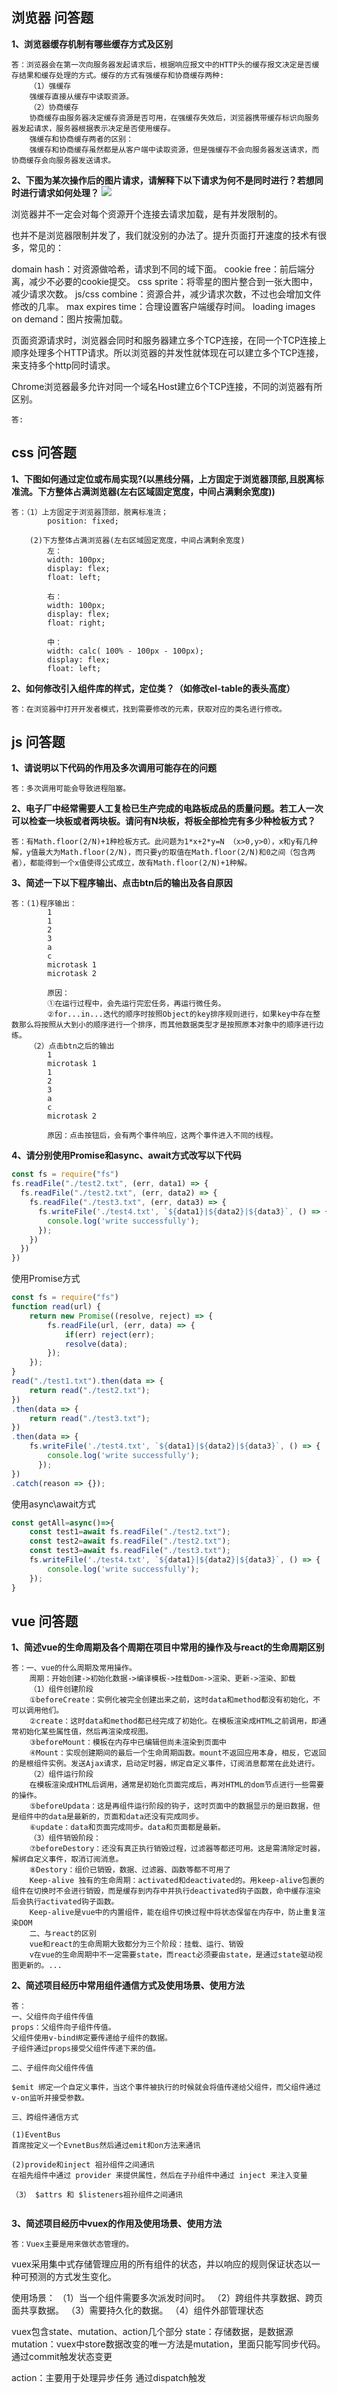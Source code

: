 ## 浏览器 问答题

**1、浏览器缓存机制有哪些缓存方式及区别**

``` text    
答：浏览器会在第一次向服务器发起请求后，根据响应报文中的HTTP头的缓存报文决定是否缓存结果和缓存处理的方式。缓存的方式有强缓存和协商缓存两种:
    （1）强缓存
    强缓存直接从缓存中读取资源。
    （2）协商缓存
    协商缓存由服务器决定缓存资源是否可用，在强缓存失效后，浏览器携带缓存标识向服务器发起请求，服务器根据表示决定是否使用缓存。
    强缓存和协商缓存两者的区别：
    强缓存和协商缓存虽然都是从客户端中读取资源，但是强缓存不会向服务器发送请求，而协商缓存会向服务器发送请求。
```

**2、下图为某次操作后的图片请求，请解释下以下请求为何不是同时进行？若想同时进行请求如何处理？**
<img src='./浏览器请求.jpg'>

浏览器并不一定会对每个资源开个连接去请求加载，是有并发限制的。

也并不是浏览器限制并发了，我们就没别的办法了。提升页面打开速度的技术有很多，常见的：

domain hash：对资源做哈希，请求到不同的域下面。
cookie free：前后端分离，减少不必要的cookie提交。
css sprite：将零星的图片整合到一张大图中，减少请求次数。
js/css combine：资源合并，减少请求次数，不过也会增加文件修改的几率。
max expires time：合理设置客户端缓存时间。
loading images on demand：图片按需加载。

页面资源请求时，浏览器会同时和服务器建立多个TCP连接，在同一个TCP连接上顺序处理多个HTTP请求。所以浏览器的并发性就体现在可以建立多个TCP连接，来支持多个http同时请求。

Chrome浏览器最多允许对同一个域名Host建立6个TCP连接，不同的浏览器有所区别。

``` text
答:
```

## css 问答题

**1、下图如何通过定位或布局实现?(以黑线分隔，上方固定于浏览器顶部,且脱离标准流。下方整体占满浏览器(左右区域固定宽度，中间占满剩余宽度))**
``` text
答：（1）上方固定于浏览器顶部，脱离标准流；
        position: fixed;

    (2)下方整体占满浏览器(左右区域固定宽度，中间占满剩余宽度)
        左：
        width: 100px;
        display: flex;
        float: left;

        右：
        width: 100px;
        display: flex;
        float: right;

        中：
        width: calc( 100% - 100px - 100px);
        display: flex;
        float: left;

```
**2、如何修改引入组件库的样式，定位类？（如修改el-table的表头高度）**
``` text
答：在浏览器中打开开发者模式，找到需要修改的元素，获取对应的类名进行修改。
```
## js 问答题
**1、请说明以下代码的作用及多次调用可能存在的问题**
``` text
答：多次调用可能会导致进程阻塞。
```
**2、电子厂中经常需要人工复检已生产完成的电路板成品的质量问题。若工人一次可以检查一块板或者两块板。请问有N块板，将板全部检完有多少种检板方式？**

``` text
答：有Math.floor(2/N)+1种检板方式。此问题为1*x+2*y=N （x>0,y>0），x和y有几种解，y值最大为Math.floor(2/N)，而只要y的取值在Math.floor(2/N)和0之间（包含两者），都能得到一个x值使得公式成立，故有Math.floor(2/N)+1种解。
```
**3、简述一下以下程序输出、点击btn后的输出及各自原因**

``` text
答：(1)程序输出：
        1
        1
        2
        3
        a
        c
        microtask 1
        microtask 2

        原因：
        ①在运行过程中，会先运行完宏任务，再运行微任务。
        ②for...in...迭代的顺序时按照Object的key排序规则进行，如果key中存在整数那么将按照从大到小的顺序进行一个排序，而其他数据类型才是按照原本对象中的顺序进行边练。
    （2）点击btn之后的输出
        1
        microtask 1
        1
        2
        3
        a
        c
        microtask 2

        原因：点击按钮后，会有两个事件响应，这两个事件进入不同的线程。
```

**4、请分别使用Promise和async、await方式改写以下代码**
````javascript
const fs = require("fs")
fs.readFile("./test2.txt", (err, data1) => {
  fs.readFile("./test2.txt", (err, data2) => {
    fs.readFile("./test3.txt", (err, data3) => {
      fs.writeFile('./test4.txt', `${data1}|${data2}|${data3}`, () => {
        console.log('write successfully');
      });
    })
  })
})
````
使用Promise方式
````javascript
const fs = require("fs")
function read(url) {
    return new Promise((resolve, reject) => {
        fs.readFile(url, (err, data) => {
            if(err) reject(err);
            resolve(data);
        });
    });
}
read("./test1.txt").then(data => {
    return read("./test2.txt");
})
.then(data => {
    return read("./test3.txt");
})
.then(data => {
    fs.writeFile('./test4.txt', `${data1}|${data2}|${data3}`, () => {
        console.log('write successfully');
      });
})
.catch(reason => {});
````

使用async\await方式
````javascript
const getAll=async()=>{
    const test1=await fs.readFile("./test2.txt");
    const test2=await fs.readFile("./test2.txt");
    const test3=await fs.readFile("./test3.txt");
    fs.writeFile('./test4.txt', `${data1}|${data2}|${data3}`, () => {
        console.log('write successfully');
    });
}
````


## vue 问答题

**1、简述vue的生命周期及各个周期在项目中常用的操作及与react的生命周期区别**
``` text
答：一、vue的什么周期及常用操作。
    周期：开始创建->初始化数据->编译模板->挂载Dom->渲染、更新->渲染、卸载
    （1）组件创建阶段
    ①beforeCreate：实例化被完全创建出来之前，这时data和method都没有初始化，不可以调用他们。
    ②create：这时data和method都已经完成了初始化。在模板渲染成HTML之前调用，即通常初始化某些属性值，然后再渲染成视图。
    ③beforeMount：模板在内存中已编辑但尚未渲染到页面中
    ④Mount：实现创建期间的最后一个生命周期函数。mount不返回应用本身，相反，它返回的是根组件实例。发送Ajax请求，启动定时器，绑定自定义事件，订阅消息都常在此处进行。
    （2）组件运行阶段
    在模板渲染成HTML后调用，通常是初始化页面完成后，再对HTML的dom节点进行一些需要的操作。
    ⑤beforeUpdata：这是再组件运行阶段的钩子，这时页面中的数据显示的是旧数据，但是组件中的data是最新的，页面和data还没有完成同步。
    ⑥update：data和页面完成同步。data和页面都是最新。
    （3）组件销毁阶段：
    ⑦beforeDestory：还没有真正执行销毁过程，过滤器等都还可用。这是需清除定时器，解绑自定义事件，取消订阅消息。
    ⑧Destory：组价已销毁，数据、过滤器、函数等都不可用了
    Keep-alive 独有的生命周期：activated和deactivated的。用keep-alive包裹的组件在切换时不会进行销毁，而是缓存到内存中并执行deactivated钩子函数，命中缓存渲染后会执行activated钩子函数。
    Keep-alive是vue中的内置组件，能在组件切换过程中将状态保留在内存中，防止重复渲染DOM
    二、与react的区别
    vue和react的生命周期大致都分为三个阶段：挂载、运行、销毁
    v在vue的生命周期中不一定需要state，而react必须要由state，是通过state驱动视图更新的。... 
```

**2、简述项目经历中常用组件通信方式及使用场景、使用方法**
``` text
答：
一、父组件向子组件传值
props：父组件向子组件传值。
父组件使用v-bind绑定要传递给子组件的数据。
子组件通过props接受父组件传递下来的值。

二、子组件向父组件传值

$emit 绑定一个自定义事件，当这个事件被执行的时候就会将值传递给父组件，而父组件通过v-on监听并接受参数。

三、跨组件通信方式

(1)EventBus
首席按定义一个EvnetBus然后通过emit和on方法来通讯

(2)provide和inject 祖孙组件之间通讯
在祖先组件中通过 provider 来提供属性，然后在子孙组件中通过 inject 来注入变量

（3） $attrs 和 $listeners祖孙组件之间通讯


```

**3、简述项目经历中vuex的作用及使用场景、使用方法**
``` text
答：Vuex主要是用来做状态管理的。
```
vuex采用集中式存储管理应用的所有组件的状态，并以响应的规则保证状态以一种可预测的方式发生变化。

使用场景：
（1）当一个组件需要多次派发时间时。
（2）跨组件共享数据、跨页面共享数据。
（3）需要持久化的数据。
（4）组件外部管理状态

vuex包含state、mutation、action几个部分
state：存储数据，是数据源
mutation：vuex中store数据改变的唯一方法是mutation，里面只能写同步代码。
通过commit触发状态变更

action：主要用于处理异步任务
通过dispatch触发
